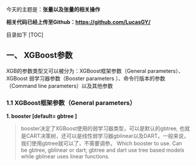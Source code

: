 今天的主题是：**张量以及张量的相关操作**

**相关代码已经上传至Github：https://github.com/LucasGY/**

目录如下
[TOC]

## 一、 XGBoost参数
XGB的参数类型又可以被分为：XGBoost框架参数（General parameters）、XGBoost 弱学习器参数（Booster parameters ）、命令行版本的参数（Command line parameters）以及其他参数

### 1.1 XGBoost框架参数（General parameters）
**1. booster [default= gbtree ]**
>booster决定了XGBoost使用的弱学习器类型，可以是默认的gbtree, 也就是CART决策树，还可以是线性弱学习器gblinear以及DART。一般来说，我们使用gbtree就可以了，不需要调参。
Which booster to use. Can be gbtree, gblinear or dart; gbtree and dart use tree based models while gblinear uses linear functions.